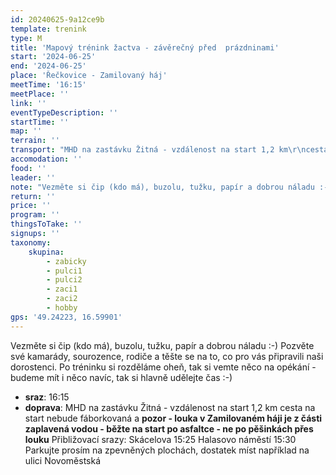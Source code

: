 ```yaml
---
id: 20240625-9a12ce9b
template: trenink
type: M
title: 'Mapový trénink žactva - závěrečný před  prázdninami'
start: '2024-06-25'
end: '2024-06-25'
place: 'Řečkovice - Zamilovaný háj'
meetTime: '16:15'
meetPlace: ''
link: ''
eventTypeDescription: ''
startTime: ''
map: ''
terrain: ''
transport: "MHD na zastávku Žitná - vzdálenost na start 1,2 km\r\ncesta na start nebude fáborkovaná a **pozor - louka v Zamilovaném háji je z části zaplavená vodou - běžte na start po asfaltce - ne po pěšinkách přes louku**\r\nPřibližovací srazy:\r\nSkácelova 15:25\r\nHalasovo náměstí 15:30\r\nParkujte prosím na zpevněných plochách, dostatek míst například na ulici Novoměstská"
accomodation: ''
food: ''
leader: ''
note: "Vezměte si čip (kdo má), buzolu, tužku, papír a dobrou náladu :-)\r\nPozvěte své kamarády, sourozence, rodiče a těšte se na to, co pro vás připravili naši dorostenci.\r\nPo tréninku si rozděláme oheň, tak si vemte něco na opékání - budeme mít i něco navíc, tak si hlavně udělejte čas :-)"
return: ''
price: ''
program: ''
thingsToTake: ''
signups: ''
taxonomy:
    skupina:
        - zabicky
        - pulci1
        - pulci2
        - zaci1
        - zaci2
        - hobby
gps: '49.24223, 16.59901'
---
```


Vezměte si čip (kdo má), buzolu, tužku, papír a dobrou náladu :-)
Pozvěte své kamarády, sourozence, rodiče a těšte se na to, co pro vás připravili naši dorostenci.
Po tréninku si rozděláme oheň, tak si vemte něco na opékání - budeme mít i něco navíc, tak si hlavně udělejte čas :-)
* **sraz**: 16:15
* **doprava**: MHD na zastávku Žitná - vzdálenost na start 1,2 km
cesta na start nebude fáborkovaná a **pozor - louka v Zamilovaném háji je z části zaplavená vodou - běžte na start po asfaltce - ne po pěšinkách přes louku**
Přibližovací srazy:
Skácelova 15:25
Halasovo náměstí 15:30
Parkujte prosím na zpevněných plochách, dostatek míst například na ulici Novoměstská
